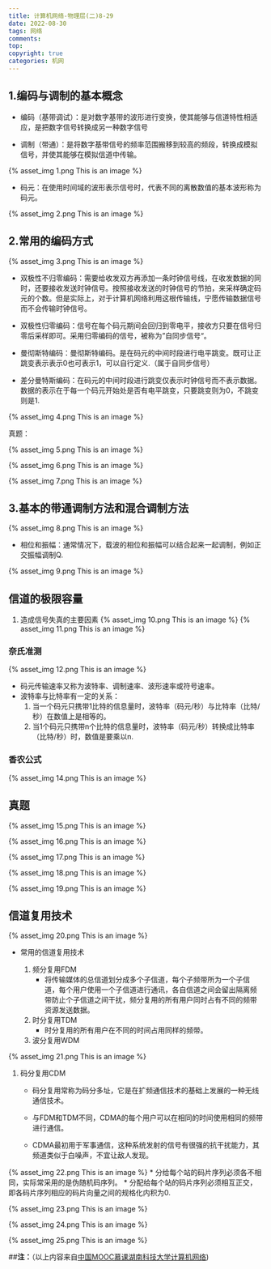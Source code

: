 ```yaml
---
title: 计算机网络-物理层(二)8-29
date: 2022-08-30
tags: 网络
comments:
top: 
copyright: true
categories: 机网
---
```



##  1.编码与调制的基本概念

* 编码（基带调试）：是对数字基带的波形进行变换，使其能够与信道特性相适应，是把数字信号转换成另一种数字信号

* 调制（带通）：是将数字基带信号的频率范围搬移到较高的频段，转换成模拟信号，并使其能够在模拟信道中传输。

 <!--more--> 

  {% asset_img 1.png This is an image %}

* 码元：在使用时间域的波形表示信号时，代表不同的离散数值的基本波形称为码元。

 {% asset_img 2.png This is an image %}



##  2.常用的编码方式


{% asset_img 3.png This is an image %}

* 双极性不归零编码：需要给收发双方再添加一条时钟信号线，在收发数据的同时，还要接收发送时钟信号。按照接收发送的时钟信号的节拍，来采样确定码元的个数。但是实际上，对于计算机网络利用这根传输线，宁愿传输数据信号而不会传输时钟信号。

* 双极性归零编码：信号在每个码元期间会回归到零电平，接收方只要在信号归零后采样即可。采用归零编码的信号，被称为”自同步信号“。

* 曼彻斯特编码：曼彻斯特编码。是在码元的中间时段进行电平跳变。既可让正跳变表示表示0也可表示1，可以自行定义.（属于自同步信号）

* 差分曼特斯编码：在码元的中间时段进行跳变仅表示时钟信号而不表示数据。数据的表示在于每一个码元开始处是否有电平跳变，只要跳变则为0，不跳变则是1.

 {% asset_img 4.png This is an image %}

真题：

 {% asset_img 5.png This is an image %}

 {% asset_img 6.png This is an image %}

{% asset_img 7.png This is an image %}

##  3.基本的带通调制方法和混合调制方法

{% asset_img 8.png This is an image %}



* 相位和振幅：通常情况下，载波的相位和振幅可以结合起来一起调制，例如正交振幅调制Q.

{% asset_img 9.png This is an image %}

##  信道的极限容量

1. 造成信号失真的主要因素
{% asset_img 10.png This is an image %}
{% asset_img 11.png This is an image %}

###   奈氏准测

{% asset_img 12.png This is an image %}
* 码元传输速率又称为波特率、调制速率、波形速率或符号速率。
* 波特率与比特率有一定的关系：
  1. 当一个码元只携带1比特的信息量时，波特率（码元/秒）与比特率（比特/秒）在数值上是相等的。
  2. 当1个码元只携带n个比特的信息量时，波特率（码元/秒）转换成比特率（比特/秒）时，数值是要乘以n.

###  香农公式



{% asset_img 14.png This is an image %}

## 真题

{% asset_img 15.png This is an image %}

{% asset_img 16.png This is an image %}

{% asset_img 17.png This is an image %}

{% asset_img 18.png This is an image %}

{% asset_img 19.png This is an image %}





##  信道复用技术

​{% asset_img 20.png This is an image %}

* 常用的信道复用技术

  1. 频分复用FDM
     * 将传输媒体的总信道划分成多个子信道，每个子频带所为一个子信道，每个用户使用一个子信道进行通讯，各自信道之间会留出隔离频带防止个子信道之间干扰，频分复用的所有用户同时占有不同的频带资源发送数据。
  2. 时分复用TDM
     * 时分复用的所有用户在不同的时间占用同样的频带。
  3. 波分复用WDM

{% asset_img 21.png This is an image %}

  1. 码分复用CDM

     * 码分复用常称为码分多址，它是在扩频通信技术的基础上发展的一种无线通信技术。

     * 与FDM和TDM不同，CDMA的每个用户可以在相同的时间使用相同的频带进行通信。

     * CDMA最初用于军事通信，这种系统发射的信号有很强的抗干扰能力，其频道类似于白噪声，不宜让敌人发现。

{% asset_img 22.png This is an image %}
     * 分给每个站的码片序列必须各不相同，实际常采用的是伪随机码序列。
     * 分配给每个站的码片序列必须相互正交，即各码片序列相应的码片向量之间的规格化内积为0.

{% asset_img 23.png This is an image %}

{% asset_img 24.png This is an image %}

{% asset_img 25.png This is an image %}

##**注：**（以上内容来自[中国MOOC慕课湖南科技大学计算机网络](https://www.icourse163.org/learn/HNKJ-1461816178?tid=1468294445#/learn/announce))






